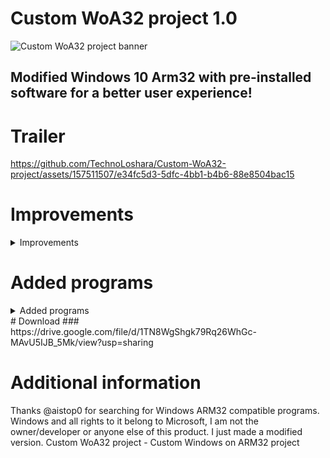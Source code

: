 # Custom WoA32 project 1.0
![Custom WoA32 project banner](https://github.com/TechnoLoshara/Custom-WoA32-project/assets/157511507/7d8d7298-ec30-47e4-8390-ee1e6380f9f9)
## Modified Windows 10 Arm32 with pre-installed software for a better user experience!

# Trailer
https://github.com/TechnoLoshara/Custom-WoA32-project/assets/157511507/e34fc5d3-5dfc-4bb1-b4b6-88e8504bac15

# Improvements
<details><summary>Improvements</summary>
- Deleted LicensingUI.exe (Now the message "This build of Windows will expire soon" is missing and the device will not reboot every few hours)
- Default Windows wallpaper have been replaced with an analog from the latest builds of Windows 10. The rest of the wallpaper has also been replaced :)
- Sounds have been replaced with the standard ones from Windows 10 Build 10074
- The necessary software has been added
- A script has been added to the desktop to activate Windows
- Improved performance with Dism++ features
 </details>
 
# Added programs
<details><summary>Added programs</summary>
- 7-Zip
- Notepad++
- Process Hacker
- Bochs - x32 emulator
- DosBox - x16 emulator
- Microsoft Store
 </details>
# Download
### https://drive.google.com/file/d/1TN8WgShgk79Rq26WhGc-MAvU5IJB_5Mk/view?usp=sharing

# Additional information
Thanks @aistop0 for searching for Windows ARM32 compatible programs.
Windows and all rights to it belong to Microsoft, I am not the owner/developer or anyone else of this product. I just made a modified version.
Custom WoA32 project - Custom Windows on ARM32 project
